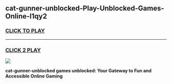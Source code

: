 
## cat-gunner-unblocked-Play-Unblocked-Games-Online-l1qy2
<h3>
<a href="https://premium76.site?title=cat-gunner-unblocked&ref=25A">CLICK TO PLAY</a></h3>
<hr>

<h3>
<a href="https://premium76.site?title=cat-gunner-unblocked&ref=25A">CLICK 2 PLAY</a>
  
</h3>

<a href="https://premium76.site?title=cat-gunner-unblocked&ref=25A"><img src="https://clearcache.store/games.png"></a>


**cat-gunner-unblocked games unblocked: Your Gateway to Fun and Accessible Online Gaming**
